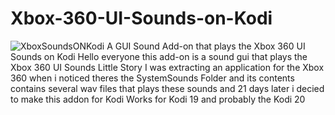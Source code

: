 # Xbox-360-UI-Sounds-on-Kodi
![XboxSoundsONKodi](https://user-images.githubusercontent.com/112727225/188225715-159842e7-1f02-4033-9f16-e5f6e6d2c3fc.png)
A GUI Sound Add-on that plays the Xbox 360 UI Sounds on Kodi
Hello everyone this add-on is a sound gui that plays the Xbox 360 UI Sounds
Little Story
I was extracting an application for the Xbox 360 when i noticed theres the SystemSounds Folder and its contents contains several wav files that plays these sounds
and 21 days later i decied to make this addon for Kodi
Works for Kodi 19 and probably the Kodi 20

